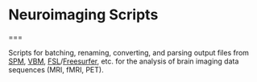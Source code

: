 # Neuroimaging Scripts
===

Scripts for batching, renaming, converting, and parsing output files from [SPM](http://www.fil.ion.ucl.ac.uk/spm/software/spm8/), [VBM](http://www.neuro.uni-jena.de/vbm/), [FSL](http://fsl.fmrib.ox.ac.uk/fsl/fslwiki/)/[Freesurfer](http://freesurfer.net/), etc. for the analysis of brain imaging data sequences (MRI, fMRI, PET).
